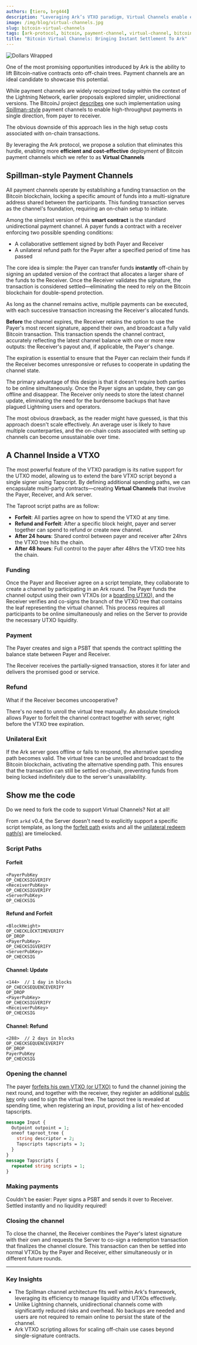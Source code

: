 ```yaml
---
authors: [tiero, brg444]
description: "Leveraging Ark’s VTXO paradigm, Virtual Channels enable efficient, low-cost Bitcoin payment channels by lifting smart contracts off-chain"
image: /img/blog/virtual-channels.jpg
slug: bitcoin-virtual-channels
tags: [ark-protocol, bitcoin, payment-channel, virtual-channel, bitcoin-script, vtxo, utxo]
title: "Bitcoin Virtual Channels: Bringing Instant Settlement To Ark"
---
```

![Dollars Wrapped](/img/blog/virtual-channels.jpg)

One of the most promising opportunities introduced by Ark is the ability to lift Bitcoin-native contracts onto off-chain trees.
Payment channels are an ideal candidate to showcase this potential.

<!-- truncate -->

While payment channels are widely recognized today within the context of the Lightning Network, earlier proposals explored simpler, unidirectional versions.
The BitcoinJ project [describes](https://bitcoinj.org/working-with-micropayments) one such implementation using [Spillman-style](https://en.bitcoin.it/wiki/Payment_channels#Spillman-style_payment_channels) payment channels to enable high-throughput payments in single direction, from payer to receiver.

The obvious downside of this approach lies in the high setup costs associated with on-chain transactions.

By leveraging the Ark protocol, we propose a solution that eliminates this hurdle, enabling more **efficient and cost-effective** deployment of Bitcoin payment channels which we refer to as **Virtual Channels**


## Spillman-style Payment Channels

All payment channels operate by establishing a funding transaction on the Bitcoin blockchain, locking a specific amount of funds into a multi-signature address shared between the participants. This funding transaction serves as the channel's foundation, requiring an on-chain setup to initiate.

Among the simplest version of this **smart contract** is the standard unidirectional payment channel. A payer funds a contract with a receiver enforcing two possible spending conditions:

- A collaborative settlement signed by both Payer and Receiver
- A unilateral refund path for the Payer after a specified period of time has passed

The core idea is simple: the Payer can transfer funds **instantly** off-chain by signing an updated version of the contract that allocates a larger share of the funds to the Receiver. Once the Receiver validates the signature, the transaction is considered settled—eliminating the need to rely on the Bitcoin blockchain for double-spend protection.

As long as the channel remains active, multiple payments can be executed, with each successive transaction increasing the Receiver's allocated funds.

**Before** the channel expires, the Receiver retains the option to use the Payer's most recent signature, append their own, and broadcast a fully valid Bitcoin transaction. This transaction spends the channel contract, accurately reflecting the latest channel balance with one or more new outputs: the Receiver's payout and, if applicable, the Payer's change.

The expiration is essential to ensure that the Payer can reclaim their funds if the Receiver becomes unresponsive or refuses to cooperate in updating the channel state.

The primary advantage of this design is that it doesn’t require both parties to be online simultaneously. Once the Payer signs an update, they can go offline and disappear. The Receiver only needs to store the latest channel update, eliminating the need for the burdensome backups that have plagued Lightning users and operators.

The most obvious drawback, as the reader might have guessed, is that this approach doesn't scale effectively. An average user is likely to have multiple counterparties, and the on-chain costs associated with setting up channels can become unsustainable over time.

## A Channel Inside a VTXO

The most powerful feature of the VTXO paradigm is its native support for the UTXO model, allowing us to extend the bare VTXO script beyond a single signer using Tapscript. By defining additional spending paths, we can encapsulate multi-party contracts—creating **Virtual Channels** that involve the Payer, Receiver, and Ark server.

The Taproot script paths are as follow:

- **Forfeit**: All parties agree on how to spend the VTXO at any time.
- **Refund and Forfeit**: After a specific block height, payer and server together can spend to refund or create new channel.
- **After 24 hours**: Shared control between payer and receiver after 24hrs the VTXO tree hits the chain.
- **After 48 hours**: Full control to the payer after 48hrs the VTXO tree hits the chain.

### Funding

Once the Payer and Receiver agree on a script template, they collaborate to create a channel by participating in an Ark round. The Payer funds the channel output using their own VTXOs (or a [boarding UTXO](/docs/learn/boarding)), and the Receiver verifies and co-signs the branch of the VTXO tree that contains the leaf representing the virtual channel. This process requires all participants to be online simultaneously and relies on the Server to provide the necessary UTXO liquidity.

### Payment

The Payer creates and sign a PSBT that spends the contract splitting the balance state between Payer and Receiver.

The Receiver receives the partially-signed transaction, stores it for later and delivers the promised good or service.

### Refund

What if the Receiver becomes uncooperative?

There's no need to unroll the virtual tree manually. An absolute timelock allows Payer to forfeit the channel contract together with server, right before the VTXO tree expiration.
### Unilateral Exit

If the Ark server goes offline or fails to respond, the alternative spending path becomes valid. The virtual tree can be unrolled and broadcast to the Bitcoin blockchain, activating the alternative spending path. This ensures that the transaction can still be settled on-chain, preventing funds from being locked indefinitely due to the server's unavailability.

## Show me the code

Do we need to fork the code to support Virtual Channels? Not at all!

From `arkd` v0.4, the Server  doesn't need to explicitly support a specific script template, as long the [forfeit path](/docs/learn/concepts#forfeit-transaction) exists and all the [unilateral redeem path(s)](/docs/learn/concepts#vtxo) are timelocked.

### Script Paths

#### Forfeit

```hack
<PayerPubKey
OP_CHECKSIGVERIFY
<ReceiverPubKey>
OP_CHECKSIGVERIFY
<ServerPubKey>
OP_CHECKSIG
```

#### Refund and Forfeit

```hack
<BlockHeight>
OP_CHECKLOCKTIMEVERIFY
OP_DROP
<PayerPubKey>
OP_CHECKSIGVERIFY
<ServerPubKey>
OP_CHECKSIG
```

#### Channel: Update

```hack
<144>  // 1 day in blocks
OP_CHECKSEQUENCEVERIFY
OP_DROP
<PayerPubKey>
OP_CHECKSIGVERIFY
<ReceiverPubKey>
OP_CHECKSIG
```

#### Channel: Refund

```hack
<288>  // 2 days in blocks
OP_CHECKSEQUENCEVERIFY
OP_DROP
PayerPubKey
OP_CHECKSIG
```


### Opening the channel

The payer [forfeits his own VTXO (or UTXO)](https://github.com/ark-network/ark/blob/master/api-spec/protobuf/ark/v1/service.proto#L24-L29) to fund the channel joining the next round, and together with the receiver, they register an additional [public key](https://github.com/ark-network/ark/blob/master/api-spec/protobuf/ark/v1/service.proto#L141) only used to sign the virtual tree. The taproot tree is revealed at spending time, when registering an input, providing a list of hex-encoded tapscripts.

```protobuf
message Input {
  Outpoint outpoint = 1;
  oneof taproot_tree {
    string descriptor = 2;
    Tapscripts tapscripts = 3;
  }
}
message Tapscripts {
  repeated string scripts = 1;
}

```

### Making payments

Couldn't be easier: Payer signs a PSBT and sends it over to Receiver. Settled instantly and no liquidity required!

### Closing the channel

To close the channel, the Receiver combines the Payer's latest signature with their own and requests the Server to co-sign a redemption transaction that finalizes the channel closure. This transaction can then be settled into normal VTXOs by the Payer and Receiver, either simultaneously or in different future rounds.


---

### **Key Insights**

- The Spillman channel architecture fits well within Ark's framework, leveraging its efficiency to manage liquidity and UTXOs effectively.
- Unlike Lightning channels, unidirectional channels come with significantly reduced risks and overhead. No backups are needed and users are not required to remain online to persist the state of the channel.
- Ark VTXO scripting allows for scaling off-chain use cases beyond single-signature contracts.
